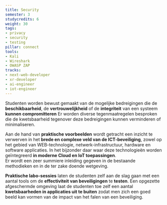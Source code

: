 ```yaml
---
title: Security
semester: 3
studycredits: 6
weight: 30
tags:
- privacy
- security
- testing
pillar: connect
tools:
- Kali
- Wireshark
- OWASP ZAP
tracks:
- next-web-developer
- xr-developer
- ai-engineer
- iot-engineer
---
```

Studenten worden bewust gemaakt van de mogelijke bedreigingen die de **beschikbaarheid**, de **vertrouwelijkheid** of de **integriteit** van een systeem **kunnen compromitteren**
Er worden diverse tegenmaatregelen besproken die de kwetsbaarheid tegenover deze bedreigingen kunnen verminderen of minimaliseren.

Aan de hand van **praktische voorbeelden** wordt getracht een inzicht te verwerven in het **brede en complexe veld van de ICT-beveiliging**, zowel op het gebied van WEB-technologie, netwerk-infrastructuur, hardware en software applicaties. In het bijzonder daar waar deze technologieën worden geïntegreerd **in moderne Cloud en IoT toepassingen**.  
Er wordt een zeer summiere inleiding gegeven in de bestaande methodieken en in de ter zake doende wetgeving.

**Praktische labo-sessies** laten de studenten zelf aan de slag gaan met een aantal tools om de **effectiviteit van beveiligingen** te **testen**. Een opgezette afgeschermde omgeving laat de studenten toe zelf een aantal **kwetsbaarheden in applicaties uit te buiten** zodat men zich een goed beeld kan vormen van de impact van het falen van een beveiliging.